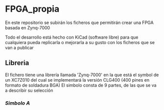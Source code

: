 # FPGA_propia
 En este repositorio se subirán los ficheros que permitirán crear una FPGA basada en Zynq-7000

Todo el desarrollo está hecho con KiCad (software libre) para que cualquiera pueda replicarla o mejorarla a su gusto con los ficheros que se van a publicar

## Libreria
El fichero tiene una librería llamada 'Zynq-7000' en la que está el symbol de un XC7Z010 del cual se implementará la versión CLG400 (400 pines en formato de soldadura BGA) 
El simbolo consta de 9 partes, de las que se va a describir su selección
### _Simbolo A_